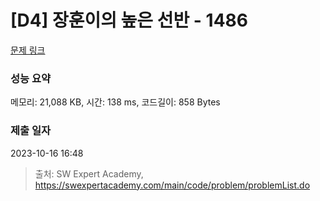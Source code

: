 # [D4] 장훈이의 높은 선반 - 1486 

[문제 링크](https://swexpertacademy.com/main/code/problem/problemDetail.do?contestProbId=AV2b7Yf6ABcBBASw) 

### 성능 요약

메모리: 21,088 KB, 시간: 138 ms, 코드길이: 858 Bytes

### 제출 일자

2023-10-16 16:48



> 출처: SW Expert Academy, https://swexpertacademy.com/main/code/problem/problemList.do